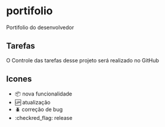 # portifolio

Portifolio do desenvolvedor

## Tarefas

O Controle das tarefas desse projeto será realizado no GitHub

## Icones

- :package: nova funcionalidade
- :up: atualização
- :beetle: correção de bug
- :checkred_flag: release
